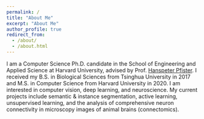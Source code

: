 ```yaml
---
permalink: /
title: "About Me"
excerpt: "About Me"
author_profile: true
redirect_from: 
  - /about/
  - /about.html
---
```


I am a Computer Science Ph.D. candidate in the School of Engineering and Applied Science at Harvard University, advised by Prof. [Hanspeter Pfister](https://en.wikipedia.org/wiki/Hanspeter_Pfister). I received my B.S. in Biological Sciences from Tsinghua University in 2017 and M.S. in Computer Science from Harvard University in 2020. I am interested in computer vision, deep learning, and neuroscience. My current projects include semantic & instance segmentation, active learning, unsupervised learning, and the analysis of comprehensive neuron connectivity in microscopy images of animal brains (connectomics).
